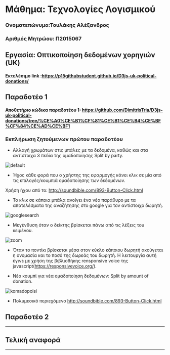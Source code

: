 # Μάθημα: Τεχνολογίες Λογισμικού

### Ονοματεπώνυμο:Τουλάκης Αλέξανδρος
### Αριθμός Μητρώου: Π2015067

## Εργασία: Οπτικοποίηση δεδομένων χορηγιών (UK)

#### Εκτελέσιμο link :https://p15githubstudent.github.io/D3js-uk-political-donations/

## Παραδοτέο 1

#### Αποθετήριο κώδικα παραδοτέου 1: https://github.com/DimitrisTria/D3js-uk-political-donations/tree/%CE%A0%CE%B1%CF%81%CE%B1%CE%B4%CE%BF%CF%84%CE%AD%CE%BF1

### Εκπλήρωση ζητούμενων πρώτου παραδοτέου

* Αλλαγή χρωμάτων στις μπάλες με τα δεδομένα, καθώς και στα αντίστοιχα 3 πεδία της ομαδοποίησης Split by party.

![default](https://user-images.githubusercontent.com/22703561/36978016-d0188d94-208b-11e8-8781-5d541fa0ae46.PNG)

* Ήχος κάθε φορά που ο χρήστης της εφαρμογής κάνει κλικ σε μία από τις επιλογές/κουμπιά ομαδοποίησης των δεδομένων.

Xρήση ήχου από το: http://soundbible.com/893-Button-Click.html

* Το κλικ σε κάποια μπάλα ανοίγει ένα νέο παράθυρο με τα αποτελέσματα της αναζήτησης στο google για τον αντίστοιχο δωρητή.

![googlesearch](https://user-images.githubusercontent.com/22703561/36980536-3c575d08-2093-11e8-8d9a-5ac0b87a8b5a.gif)

* Μεγένθυση όταν ο δείκτης βρίσκεται πάνω από τις λέξεις του κειμένου.

![zoom](https://user-images.githubusercontent.com/22703561/36979657-d5f234e0-2090-11e8-81f9-345f08321da7.gif)


* Όταν το ποντίκι βρίσκεται μέσα στον κύκλο κάποιου δωρητή ακούγεται η ονομασία και το ποσό της δωρεάς του δωρητή. Η λειτουργία αυτή 
έγινε με χρήση της βιβλιοθήκης rensponsive voice της javascript(https://responsivevoice.org/).

* Νέο κουμπί για νέα ομαδοποίηση δεδομένων: Split by amount of donation.

![komadopoisi](https://user-images.githubusercontent.com/22703561/36981125-fb68eb0c-2094-11e8-80bb-5632dd4a9ab5.PNG)


* Πολυμεσικό περιεχόμενο
http://soundbible.com/893-Button-Click.html
## Παραδοτέο 2
----

## Τελική αναφορά
----
